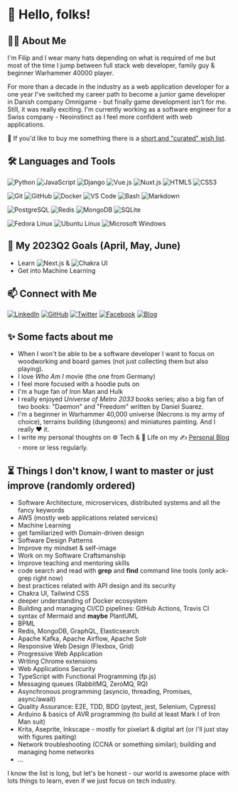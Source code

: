 # :wave: Hello, folks!

## :man_technologist: About Me

I'm Filip and I wear many hats depending on what is required of me but most of the time I jump between full stack web developer, family guy & beginner Warhammer 40000 player.

For more than a decade in the industry as a web application developer for a one year I've switched my career path to become a junior game developer in Danish company Omnigame - but finally game development isn't for me. Still, it was really exciting. I'm currently working as a software engineer for a Swiss company - Neoinstinct as I feel more confident with web applications.

:gift: If you'd like to buy me something there is a [short and "curated" wish list](https://blog.filipgorczynski.me/pages/wish-list.html).

## :hammer_and_wrench: Languages and Tools

![Python](https://img.shields.io/badge/-Python-3776AB?&logo=Python&logoColor=fff) ![JavaScript](https://img.shields.io/badge/-JavaScript-F7DF1E?&logo=JavaScript&logoColor=fff) ![Django](https://img.shields.io/badge/-Django-092E20?logo=django&logoColor=fff) ![Vue.js](https://img.shields.io/badge/-Vue.js-4FC08D?logo=vue.js&logoColor=fff) ![Nuxt.js](https://img.shields.io/badge/-Nuxt.js-00DC82?logo=nuxt.js&logoColor=fff) ![HTML5](https://img.shields.io/badge/-HTML5-E34F26?logo=html5&logoColor=fff) ![CSS3](https://img.shields.io/badge/-CSS3-1572B6?logo=css3&logoColor=fff)

![Git](https://img.shields.io/badge/-Git-F05032?logo=git&logoColor=fff) ![GitHub](https://img.shields.io/badge/-GitHub-181717?logo=github&logoColor=fff) ![Docker](https://img.shields.io/badge/-Docker-2496ED?logo=docker&logoColor=fff) ![VS Code](https://img.shields.io/badge/-VSCode-007ACC?logo=visual-studio-code&logoColor=fff) ![Bash](https://img.shields.io/badge/-Bash-4EAA25?logo=gnu-bash&logoColor=fff) ![Markdown](https://img.shields.io/badge/-Markdown-000000?logo=Markdown&logoColor=fff)

![PostgreSQL](https://img.shields.io/badge/-PostgreSQL-336791?&logo=PostgreSQL&logoColor=fff) ![Redis](https://img.shields.io/badge/-Redis-DC382D?&logo=Redis&logoColor=fff) ![MongoDB](https://img.shields.io/badge/-MongoDB-47A248?&logo=MongoDB&logoColor=fff) ![SQLite](https://img.shields.io/badge/-SQLite-003B57?&logo=SQLite&logoColor=fff)

![Fedora Linux](https://img.shields.io/badge/-Fedora-294172?logo=Fedora&logoColor=fff) ![Ubuntu Linux](https://img.shields.io/badge/-Ubuntu-E95420?logo=Ubuntu&logoColor=fff) ![Microsoft Windows](https://img.shields.io/badge/-Windows-0078D6?logo=Windows&logoColor=fff)

## :dart: My 2023Q2 Goals (April, May, June)

* Learn ![Next.js](https://img.shields.io/badge/-Next.js-000000?logo=Next.js&logoColor=fff) & ![Chakra UI](https://img.shields.io/badge/-Chakra%20UI-319795?logo=Chakra%20UI&logoColor=fff)
* Get into Machine Learning

## 📫 Connect with Me

[![LinkedIn](https://img.shields.io/badge/-LinkedIn-0077B5?&logo=LinkedIn&logoColor=fff)](https://www.linkedin.com/in/filip-g%C3%B3rczy%C5%84ski-52b08270/)
[![GitHub](https://img.shields.io/badge/-GitHub-181717?&logo=GitHub&logoColor=fff)](https://github.com/filipgorczynski)
[![Twitter](https://img.shields.io/badge/-Twitter-1DA1F2?&logo=Twitter&logoColor=fff)](https://twitter.com/filipgorczynski)
[![Facebook](https://img.shields.io/badge/-Facebook-1877F2?&logo=Facebook&logoColor=fff)](https://www.facebook.com/filipgorczynski/)
[![Blog](https://img.shields.io/badge/-Blog-FFA500?&logo=RSS&logoColor=fff)](https://blog.filipgorczynski.me/)

<!-- ## 🚧 Pet Projects I'm working on (or just playing with)

* DJobeet
* rathma.io
*  -->

## :sparkles: Some facts about me

* When I won't be able to be a software developer I want to focus on woodworking and board games (not just collecting them but also playing).
* I love *Who Am I* movie (the one from Germany)
* I feel more focused with a hoodie puts on
* I'm a huge fan of Iron Man and Hulk
* I really enjoyed *Universe of Metro 2033* books series; also a big fan of two books: "Daemon" and "Freedom" written by Daniel Suarez.
* I'm a beginner in Warhammer 40,000 universe (Necrons is my army of choice), terrains building (dungeons) and miniatures painting. And I really :heart: it.
* I write my personal thoughts on :gear: Tech & :seedling: Life on my :writing_hand: [Personal Blog](https://blog.filipgorczynski.me/) - more or less regularly.

## :hourglass_flowing_sand: Things I don't know, I want to master or just improve (randomly ordered)

* Software Architecture, microservices, distributed systems and all the fancy keywords
* AWS (mostly web applications related services)
* Machine Learning
* get familiarized with Domain-driven design
* Software Design Patterns
* Improve my mindset & self-image
* Work on my Software Craftsmanship
* Improve teaching and mentoring skills
* code search and read with **grep** and **find** command line tools (only ack-grep right now)
* best practices related with API design and its security
* Chakra UI, Tailwind CSS
* deeper understanding of Docker ecosystem
* Building and managing CI/CD pipelines: GitHub Actions, Travis CI
* syntax of Mermaid and **maybe** PlantUML
* BPML
* Redis, MongoDB, GraphQL, Elasticsearch
* Apache Kafka, Apache Airflow, Apache Solr
* Responsive Web Design (Flexbox, Grid)
* Progressive Web Application
* Writing Chrome extensions
* Web Applications Security
* TypeScript with Functional Programming (fp.js)
* Messaging queues (RabbitMQ, ZeroMQ, RQ)
* Asynchronous programming (asyncio, threading, Promises, async/await)
* Quality Assurance: E2E, TDD, BDD (pytest, jest, Selenium, Cypress)
* Arduino & basics of AVR programming (to build at least Mark I of Iron Man suit)
* Krita, Aseprite, Inkscape - mostly for pixelart & digital art (or I'll just stay with figures paiting)
* Network troubleshooting (CCNA or something similar); building and managing home networks
* ...

I know the list is long, but let's be honest - our world is awesome place with lots things to learn, even if we just focus on tech industry.

<!-- BLOG-POST-LIST:START --><!-- BLOG-POST-LIST:END -->
